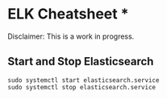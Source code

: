 # ELK Cheatsheet *


Disclaimer: This is a work in progress.



## Start and Stop Elasticsearch
```
sudo systemctl start elasticsearch.service
sudo systemctl stop elasticsearch.service
```
